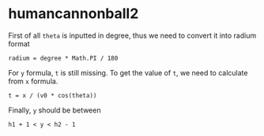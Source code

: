 # humancannonball2

First of all `theta` is inputted in degree, thus we need to convert it into radium format

```
radium = degree * Math.PI / 180
```

For `y` formula, `t` is still missing. To get the value of `t`, we need to calculate from `x` formula.

```
t = x / (v0 * cos(theta))
```

Finally, `y` should be between

```
h1 + 1 < y < h2 - 1
```

